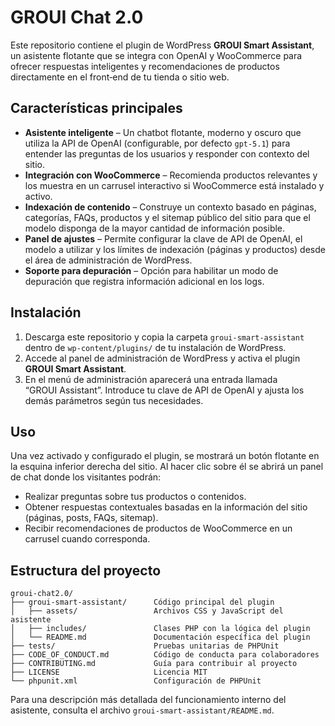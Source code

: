 # GROUI Chat 2.0

Este repositorio contiene el plugin de WordPress **GROUI Smart Assistant**, un asistente flotante que se integra con OpenAI y WooCommerce para ofrecer respuestas inteligentes y recomendaciones de productos directamente en el front‑end de tu tienda o sitio web.

## Características principales

* **Asistente inteligente** – Un chatbot flotante, moderno y oscuro que utiliza la API de OpenAI (configurable, por defecto `gpt-5.1`) para entender las preguntas de los usuarios y responder con contexto del sitio.
* **Integración con WooCommerce** – Recomienda productos relevantes y los muestra en un carrusel interactivo si WooCommerce está instalado y activo.
* **Indexación de contenido** – Construye un contexto basado en páginas, categorías, FAQs, productos y el sitemap público del sitio para que el modelo disponga de la mayor cantidad de información posible.
* **Panel de ajustes** – Permite configurar la clave de API de OpenAI, el modelo a utilizar y los límites de indexación (páginas y productos) desde el área de administración de WordPress.
* **Soporte para depuración** – Opción para habilitar un modo de depuración que registra información adicional en los logs.

## Instalación

1. Descarga este repositorio y copia la carpeta `groui-smart-assistant` dentro de `wp‑content/plugins/` de tu instalación de WordPress.
2. Accede al panel de administración de WordPress y activa el plugin **GROUI Smart Assistant**.
3. En el menú de administración aparecerá una entrada llamada “GROUI Assistant”. Introduce tu clave de API de OpenAI y ajusta los demás parámetros según tus necesidades.

## Uso

Una vez activado y configurado el plugin, se mostrará un botón flotante en la esquina inferior derecha del sitio. Al hacer clic sobre él se abrirá un panel de chat donde los visitantes podrán:

* Realizar preguntas sobre tus productos o contenidos.
* Obtener respuestas contextuales basadas en la información del sitio (páginas, posts, FAQs, sitemap).
* Recibir recomendaciones de productos de WooCommerce en un carrusel cuando corresponda.

## Estructura del proyecto

```
groui-chat2.0/
├── groui-smart-assistant/      Código principal del plugin
│   ├── assets/                 Archivos CSS y JavaScript del asistente
│   ├── includes/               Clases PHP con la lógica del plugin
│   └── README.md               Documentación específica del plugin
├── tests/                      Pruebas unitarias de PHPUnit
├── CODE_OF_CONDUCT.md          Código de conducta para colaboradores
├── CONTRIBUTING.md             Guía para contribuir al proyecto
├── LICENSE                     Licencia MIT
└── phpunit.xml                 Configuración de PHPUnit
```

Para una descripción más detallada del funcionamiento interno del asistente, consulta el archivo `groui-smart-assistant/README.md`.
